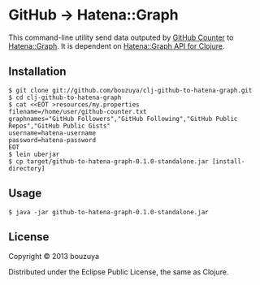 # GitHub -> Hatena::Graph

This command-line utility send data outputed by [GitHub Counter][github-counter] to [Hatena::Graph][hatena-graph].
It is dependent on [Hatena::Graph API for Clojure][hatena-graph-api-for-clojure].

[github-counter]: https://github.com/bouzuya/clj-github-counter
[hatena-graph]: http://graph.hatena.ne.jp/
[hatena-graph-api-for-clojure]: https://github.com/bouzuya/clj-hatena-graph

## Installation

    $ git clone git://github.com/bouzuya/clj-github-to-hatena-graph.git
    $ cd clj-github-to-hatena-graph
    $ cat <<EOT >resources/my.properties
    filename=/home/user/github-counter.txt
    graphnames="GitHub Followers","GitHub Following","GitHub Public Repos","GitHub Public Gists"
    username=hatena-username
    password=hatena-password
    EOT
    $ lein uberjar
    $ cp target/github-to-hatena-graph-0.1.0-standalone.jar [install-directory]

## Usage

    $ java -jar github-to-hatena-graph-0.1.0-standalone.jar

## License

Copyright © 2013 bouzuya

Distributed under the Eclipse Public License, the same as Clojure.

